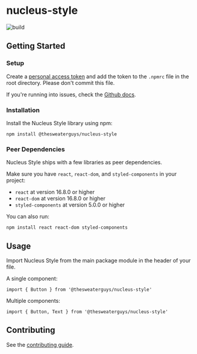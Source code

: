 # nucleus-style

![build](https://github.com/TheSweaterGuys/nucleus-style/workflows/build/badge.svg)

## Getting Started

### Setup

Create a [personal access token](https://docs.github.com/en/github/authenticating-to-github/creating-a-personal-access-token) and add the token to the `.npmrc` file in the root directory. Please don't commit this file.

If you're running into issues, check the [Github docs](https://docs.github.com/en/packages/using-github-packages-with-your-projects-ecosystem/configuring-npm-for-use-with-github-packages).

### Installation

Install the Nucleus Style library using npm:

```
npm install @thesweaterguys/nucleus-style
```

### Peer Dependencies

Nucleus Style ships with a few libraries as peer dependencies.

Make sure you have `react`, `react-dom`, and `styled-components` in your project:

- `react` at version 16.8.0 or higher
- `react-dom` at version 16.8.0 or higher
- `styled-components` at version 5.0.0 or higher

You can also run:

```
npm install react react-dom styled-components
```

## Usage

Import Nucleus Style from the main package module in the header of your file.

A single component:

```
import { Button } from '@thesweaterguys/nucleus-style'
```

Multiple components:

```
import { Button, Text } from '@thesweaterguys/nucleus-style'
```

## Contributing

See the [contributing guide](https://github.com/TheSweaterGuys/nucleus-style/blob/master/CHANGELOG.md).
